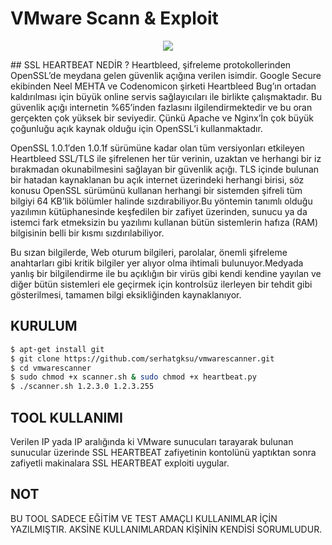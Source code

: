 
<b><h1>VMware Scann & Exploit</h1></b>

<p align="center">
<img src ="http://cyberjunior.org/sslscanner/cjlogo.png" />
</p>
## SSL HEARTBEAT NEDİR ? 
Heartbleed, şifreleme protokollerinden OpenSSL’de meydana gelen güvenlik açığına verilen isimdir. Google Secure ekibinden Neel MEHTA ve Codenomicon şirketi Heartbleed Bug’ın ortadan kaldırılması için büyük online servis sağlayıcıları ile birlikte çalışmaktadır. Bu güvenlik açığı internetin %65’inden fazlasını ilgilendirmektedir ve bu oran gerçekten çok yüksek bir seviyedir. Çünkü Apache ve Nginx’İn çok büyük çoğunluğu açık kaynak olduğu için OpenSSL’i kullanmaktadır.

OpenSSL 1.0.1′den 1.0.1f sürümüne kadar olan tüm versiyonları etkileyen Heartbleed SSL/TLS ile şifrelenen her tür verinin, uzaktan ve herhangi bir iz bırakmadan okunabilmesini sağlayan bir güvenlik açığı. TLS içinde bulunan bir hatadan kaynaklanan bu açık internet üzerindeki herhangi birisi, söz konusu OpenSSL sürümünü kullanan herhangi bir sistemden şifreli tüm bilgiyi 64 KB’lik bölümler halinde sızdırabiliyor.Bu yöntemin tanımlı olduğu yazılımın kütüphanesinde keşfedilen bir zafiyet üzerinden, sunucu ya da istemci fark etmeksizin bu yazılımı kullanan bütün sistemlerin hafıza (RAM) bilgisinin belli bir kısmı sızdırılabiliyor.

Bu sızan bilgilerde, Web oturum bilgileri, parolalar, önemli şifreleme anahtarları gibi kritik bilgiler yer alıyor olma ihtimali bulunuyor.Medyada yanlış bir bilgilendirme ile bu açıklığın bir virüs gibi kendi kendine yayılan ve diğer bütün sistemleri ele geçirmek için kontrolsüz ilerleyen bir tehdit gibi gösterilmesi, tamamen bilgi eksikliğinden kaynaklanıyor.

## KURULUM

```sh
$ apt-get install git
$ git clone https://github.com/serhatgksu/vmwarescanner.git
$ cd vmwarescanner
$ sudo chmod +x scanner.sh & sudo chmod +x heartbeat.py
$ ./scanner.sh 1.2.3.0 1.2.3.255
```
## TOOL KULLANIMI
Verilen IP yada IP aralığında ki VMware sunucuları tarayarak bulunan sunucular üzerinde SSL HEARTBEAT zafiyetinin kontolünü yaptıktan sonra zafiyetli makinalara SSL HEARTBEAT exploiti uygular.

## NOT
BU TOOL SADECE EĞİTİM VE TEST AMAÇLI KULLANIMLAR İÇİN YAZILMIŞTIR. AKSİNE KULLANIMLARDAN KİŞİNİN KENDİSİ SORUMLUDUR.
